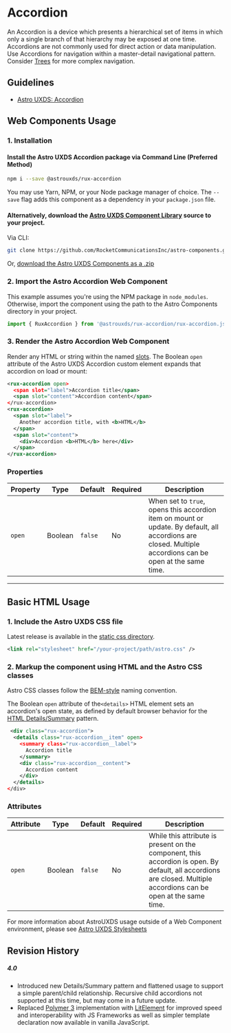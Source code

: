 # Accordion

An Accordion is a device which presents a hierarchical set of items in which only a single branch of that hierarchy may be exposed at one time. Accordions are not commonly used for direct action or data manipulation. Use Accordions for navigation within a master-detail navigational pattern. Consider [Trees](https://astrouxds.com/ui-components/tree) for more complex navigation.

## Guidelines

-   [Astro UXDS: Accordion](http://www.astrouxds.com/ui-components/accordion)

## Web Components Usage

### 1. Installation

#### Install the Astro UXDS Accordion package via Command Line (Preferred Method)

```sh
npm i --save @astrouxds/rux-accordion
```

You may use Yarn, NPM, or your Node package manager of choice. The `--save` flag adds this component as a dependency in your `package.json` file.

#### **Alternatively**, download the [Astro UXDS Component Library](https://github.com/RocketCommunicationsInc/astro-components/) source to your project.

Via CLI:

```sh
git clone https://github.com/RocketCommunicationsInc/astro-components.git
```

Or, [download the Astro UXDS Components as a .zip](https://github.com/RocketCommunicationsInc/astro-components/archive/master.zip)

### 2. Import the Astro Accordion Web Component

This example assumes you're using the NPM package in `node_modules`. Otherwise, import the component using the path to the Astro Components directory in your project.

```javascript
import { RuxAccordion } from '@astrouxds/rux-accordion/rux-accordion.js'
```

### 3. Render the Astro Accordion Web Component

Render any HTML or string within the named [slots](https://developer.mozilla.org/en-US/docs/Web/HTML/Element/slot).
The Boolean `open` attribute of the Astro UXDS Accordion custom element expands that accordion on load or mount:

```xml
<rux-accordion open>
  <span slot="label">Accordion title</span>
  <span slot="content">Accordion content</span>
</rux-accordion>
<rux-accordion>
  <span slot="label">
    Another accordion title, with <b>HTML</b>
  </span>
  <span slot="content">
    <div>Accordion <b>HTML</b> here</div>
  </span>
</rux-accordion>
```

### Properties

| Property | Type    | Default | Required | Description                                                                                                                                                |
| -------- | ------- | ------- | -------- | ---------------------------------------------------------------------------------------------------------------------------------------------------------- |
| `open`   | Boolean | `false` | No       | When set to `true`, opens this accordion item on mount or update. By default, all accordions are closed. Multiple accordions can be open at the same time. |

---

## Basic HTML Usage

### 1. Include the Astro UXDS CSS file

Latest release is available in the [static css directory](https://github.com/RocketCommunicationsInc/astro-components/tree/master/static/css).

```xml
<link rel="stylesheet" href="/your-project/path/astro.css" />
```

### 2. Markup the component using HTML and the Astro CSS classes

Astro CSS classes follow the [BEM-style](http://getbem.com/introduction/) naming convention.

The Boolean `open` attribute of the`<details>` HTML element sets an accordion's open state, as defined by default browser behavior for the [HTML Details/Summary](https://developer.mozilla.org/en-US/docs/Web/HTML/Element/details) pattern.

```xml
 <div class="rux-accordion">
  <details class="rux-accordion__item" open>
    <summary class="rux-accordion__label">
      Accordion title
    </summary>
    <div class="rux-accordion__content">
      Accordion content
    </div>
  </details>
</div>
```

### Attributes

| Attribute | Type    | Default | Required | Description                                                                                                                                                        |
| --------- | ------- | ------- | -------- | ------------------------------------------------------------------------------------------------------------------------------------------------------------------ |
| `open`    | Boolean | `false` | No       | While this attribute is present on the component, this accordion is open. By default, all accordions are closed. Multiple accordions can be open at the same time. |

For more information about AstroUXDS usage outside of a Web Component environment, please see [Astro UXDS Stylesheets](https://www.astrouxds.com/components/readme/#getting-started-with-html-%26-css)

## Revision History

##### **4.0**

-   Introduced new Details/Summary pattern and flattened usage to support a simple parent/child relationship. Recursive child accordions not supported at this time, but may come in a future update.
-   Replaced [Polymer 3](https://www.polymer-project.org) implementation with [LitElement](https://lit-element.polymer-project.org/) for improved speed and interoperability with JS Frameworks as well as simpler template declaration now available in vanilla JavaScript.
